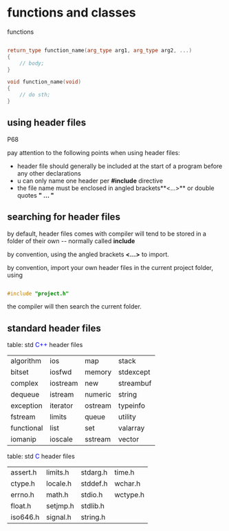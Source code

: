 # functions and classes

functions

```C++

return_type function_name(arg_type arg1, arg_type arg2, ...)
{
    // body;
}

void function_name(void)
{
    // do sth;
}

```

## using header files

P68

pay attention to the following points when using header files:

- header file should generally be included at the start of a program before any other declarations
- u can only name one header per **#include** directive
- the file name must be enclosed in angled brackets**<...>** or double quotes **" ... "**


## searching for header files

by default, header files comes with compiler will tend to be stored in a folder of their own
-- normally called **include**

by convention, using the angled brackets **<...>** to import.

by convention, import your own header files in the current project folder, using

```C++

#include "project.h"
```

the compiler will then search the current folder.



## standard header files

table: std <font color="blue">C++</font> header files

|             |             |               |           |
|-------------|-------------|---------------|-----------|
| algorithm   | ios         | map           | stack     |
| bitset      | iosfwd      | memory        | stdexcept |
| complex     | iostream    | new           | streambuf |
| dequeue     | istream     | numeric       | string    |
| exception   | iterator    | ostream       | typeinfo  |
| fstream     | limits      | queue         | utility   |
| functional  | list        | set           | valarray  |
| iomanip     | ioscale     | sstream       | vector    |

table: std <font color="blue">C</font> header files

|             |             |               |           |
|-------------|-------------|---------------|-----------|
| assert.h    | limits.h    | stdarg.h      | time.h    |
| ctype.h     | locale.h    | stddef.h      | wchar.h   |
| errno.h     | math.h      | stdio.h       | wctype.h  |
| float.h     | setjmp.h    | stdlib.h      |           |
| iso646.h    | signal.h    | string.h      |           |